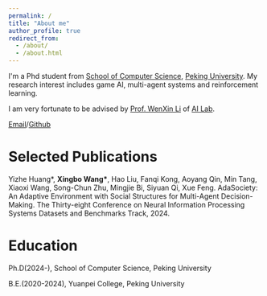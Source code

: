 ```yaml
---
permalink: /
title: "About me"
author_profile: true
redirect_from: 
  - /about/
  - /about.html
---
```

I'm a Phd student from [School of Computer Science](https://cs.pku.edu.cn), [Peking University](https://pku.edu.cn). My research interest includes game AI, multi-agent systems and reinforcement learning. 

I am very fortunate to be advised by [Prof. WenXin Li](https://ai.pku.edu.cn/rydw/js/21804.htm) of [AI Lab](https://ai.pku.edu.cn/).

[Email](jacksimbol@stu.pku.edu.cn)/[Github](https://github.com/JackSimbol)

Selected Publications
======
Yizhe Huang*, **Xingbo Wang\***, Hao Liu, Fanqi Kong, Aoyang Qin, Min Tang, Xiaoxi Wang, Song-Chun Zhu, Mingjie Bi, Siyuan Qi, Xue Feng. AdaSociety: An Adaptive Environment with Social Structures for Multi-Agent Decision-Making. The Thirty-eight Conference on Neural Information Processing Systems Datasets and Benchmarks Track, 2024.

Education
======
Ph.D(2024-), School of Computer Science, Peking University

B.E.(2020-2024), Yuanpei College, Peking University

